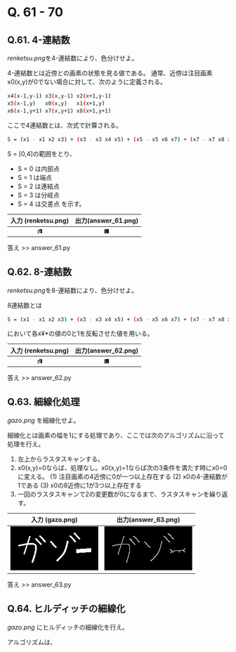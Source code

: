 # Q. 61 - 70

## Q.61. 4-連結数

*renketsu.png*を4-連結数により、色分けせよ。

4-連結数とは近傍との画素の状態を見る値である。
通常、近傍は注目画素x0(x,y)が0でない場合に対して、次のように定義される。

```bash
x4(x-1,y-1) x3(x,y-1) x2(x+1,y-1)
x5(x-1,y)   x0(x,y)   x1(x+1,y)
x6(x-1,y+1) x7(x,y+1) x8(x+1,y+1)
```

ここで4連結数とは、次式で計算される。

```bash
S = (x1 - x1 x2 x3) + (x3 - x3 x4 x5) + (x5 - x5 x6 x7) + (x7 - x7 x8 x1) 
```

S = [0,4]の範囲をとり、
- S = 0 は内部点
- S = 1 は端点
- S = 2 は連結点
- S = 3 は分岐点
- S = 4 は交差点
を示す。

|入力 (renketsu.png) |出力(answer_61.png)|
|:---:|:---:|
|![](renketsu.png)|![](answer_61.png)|

答え >> answer_61.py

## Q.62. 8-連結数

*renketsu.png*を8-連結数により、色分けせよ。

8連結数とは

```bash
S = (x1 - x1 x2 x3) + (x3 - x3 x4 x5) + (x5 - x5 x6 x7) + (x7 - x7 x8 x1) 
```
において各x¥*の値の0と1を反転させた値を用いる。

|入力 (renketsu.png) |出力(answer_62.png)|
|:---:|:---:|
|![](renketsu.png)|![](answer_62.png)|

答え >> answer_62.py

## Q.63. 細線化処理

*gazo.png* を細線化せよ。

細線化とは画素の幅を1にする処理であり、ここでは次のアルゴリズムに沿って処理を行え。

1. 左上からラスタスキャンする。
2. x0(x,y)=0ならば、処理なし。x0(x,y)=1ならば次の3条件を満たす時にx0=0に変える。
(1) 注目画素の4近傍に0が一つ以上存在する
(2) x0の4-連結数が1である
(3) x0の8近傍に1が3つ以上存在する
3. 一回のラスタスキャンで2の変更数が0になるまで、ラスタスキャンを繰り返す。

|入力 (gazo.png) |出力(answer_63.png)|
|:---:|:---:|
|![](gazo.png)|![](answer_63.png)|

答え >> answer_63.py

## Q.64. ヒルディッチの細線化

*gazo.png* にヒルディッチの細線化を行え。


アルゴリズムは、
